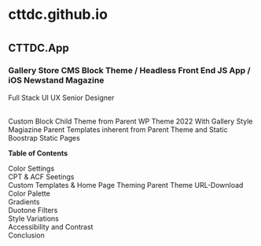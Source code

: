  <h1>cttdc.github.io<h1>
  <h2>CTTDC.App</h2>
    <h3>Gallery Store CMS Block Theme / Headless Front End JS App / iOS Newstand Magazine</h3>
       <article>Full Stack UI UX Senior Designer</article></br>
      <p>Custom Block Child Theme from Parent WP Theme 2022 With Gallery Style Magiazine Parent Templates inherent from Parent Theme and Static Boostrap Static Pages</br></p>
      <p><strong>Table of Contents</strong>

Color Settings</br>
CPT & ACF Seetings</br>
Custom Templates & Home Page Theming
Parent Theme URL-Download
Color Palette</br>
Gradients</br>
Duotone Filters</br>
Style Variations</br>
Accessibility and Contrast</br>
Conclusion</p>
  
